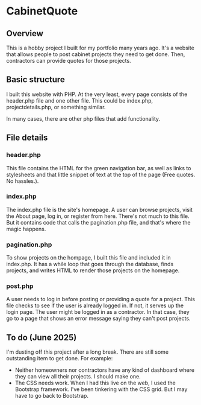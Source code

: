 # CabinetQuote

## Overview
This is a hobby project I built for my portfolio many years ago. It's a website that allows people to post cabinet projects they need to get done. Then, contractors can provide quotes for those projects.

## Basic structure
I built this website with PHP. At the very least, every page consists of the header.php file and one other file. This could be index.php, projectdetails.php, or something similar.

In many cases, there are other php files that add functionality.

## File details

### header.php
This file contains the HTML for the green navigation bar, as well as links to stylesheets and that little snippet of text at the top of the page (Free quotes. No hassles.).

### index.php
The index.php file is the site's homepage. A user can browse projects, visit the About page, log in, or register from here. There's not much to this file. But it contains code that calls the pagination.php file, and that's where the magic happens.

### pagination.php
To show projects on the hompage, I built this file and included it in index.php. It has a while loop that goes through the database, finds projects, and writes HTML to render those projects on the homepage.

### post.php
A user needs to log in before posting or providing a quote for a project. This file checks to see if the user is already logged in. If not, it serves up the login page. The user might be logged in as a contractor. In that case, they go to a page that shows an error message saying they can't post projects.

## To do (June 2025)
I'm dusting off this project after a long break. There are still some outstanding item to get done. For example:
- Neither homeowners nor contractors have any kind of dashboard where they can view all their projects. I should make one.
- The CSS needs work. When I had this live on the web, I used the Bootstrap framework. I've been tinkering with the CSS grid. But I may have to go back to Bootstrap.



